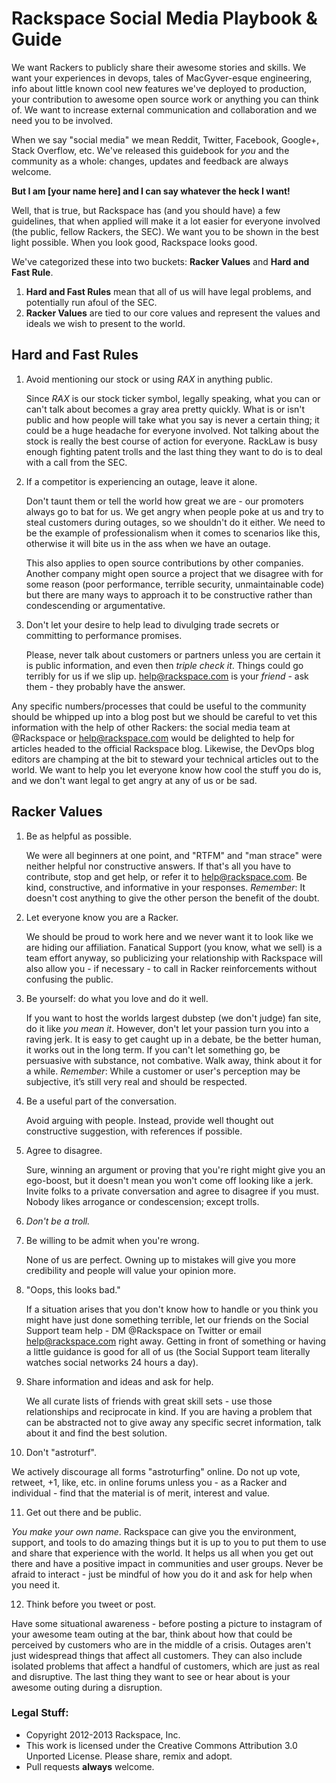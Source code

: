 # Rackspace Social Media Playbook & Guide

We want Rackers to publicly share their awesome stories and skills. We want your experiences in devops, tales of MacGyver-esque engineering, info about little known cool new features we've deployed to production, your contribution to awesome open source work or anything you can think of. We want to increase external communication and collaboration and we need you to be involved.

When we say "social media" we mean Reddit, Twitter, Facebook, Google+, Stack Overflow, etc. We've released this guidebook for *you* and the community as a whole: changes, updates and feedback are always welcome.

**But I am [your name here] and I can say whatever the heck I want!**

Well, that is true, but Rackspace has (and you should have) a few guidelines, that when applied will make it a lot easier for everyone involved (the public, fellow Rackers, the SEC). We want you to be shown in the best light possible. When you look good, Rackspace looks good.

We've categorized these into two buckets: **Racker Values** and **Hard and Fast Rule**.

1. **Hard and Fast Rules** mean that all of us will have legal problems, and potentially run afoul of the SEC.
2. **Racker Values** are tied to our core values and represent the values and ideals we wish to present to the world.


## Hard and Fast Rules

1. Avoid mentioning our stock or using *RAX* in anything public.
   
   Since *RAX* is our stock ticker symbol, legally speaking, what you can or can't talk about becomes a gray area pretty quickly. What is or isn't public and how people will take what you say is never a certain thing; it could be a huge headache for everyone involved. Not talking about the stock is really the best course of action for everyone. RackLaw is busy enough fighting patent trolls and the last thing they want to do is to deal with a call from the SEC.

2. If a competitor is experiencing an outage, leave it alone.
   
   Don't taunt them or tell the world how great we are - our promoters always go to bat for us. We get angry when people poke at us and try to steal customers during outages, so we shouldn't do it either. We need to be the example of professionalism when it comes to scenarios like this, otherwise it will bite us in the ass when we have an outage.
    
   This also applies to open source contributions by other companies.  Another company might open source a project that we disagree with for some reason (poor performance, terrible security, unmaintainable code) but there are many ways to approach it to be constructive rather than condescending or argumentative.

3.  Don't let your desire to help lead to divulging trade secrets or committing to performance promises.
    
    Please, never talk about customers or partners unless you are certain it is public information, and even then *triple check it*. Things could go terribly for us if we slip up. help@rackspace.com is your *friend* - ask them - they probably have the answer.

   Any specific numbers/processes that could be useful to the community should be whipped up into a blog post but we should be careful to vet this information with the help of other Rackers: the social media team at @Rackspace or help@rackspace.com would be delighted to help for articles headed to the official Rackspace blog. Likewise, the DevOps blog editors are champing at the bit to steward your technical articles out to the world. We want to help you let everyone know how cool the stuff you do is, and we don't want legal to get angry at any of us or be sad.

## Racker Values

1. Be as helpful as possible.

   We were all beginners at one point, and "RTFM" and "man strace" were neither helpful nor constructive answers. If that's all you have to contribute, stop and get help, or refer it to help@rackspace.com. Be kind, constructive, and informative in your responses. *Remember*: It doesn't cost anything to give the other person the benefit of the doubt.

2. Let everyone know you are a Racker. 

   We should be proud to work here and we never want it to look like we are hiding our affiliation. Fanatical Support (you know, what we sell) is a team effort anyway, so publicizing your relationship with Rackspace will also allow you - if necessary - to call in Racker reinforcements without confusing the public.

3. Be yourself: do what you love and do it well.

   If you want to host the worlds largest dubstep (we don't judge) fan site, do it like *you mean it*. However, don't let your passion turn you into a raving jerk. It is easy to get caught up in a debate, be the better human, it works out in the long term. If you can't let something go, be persuasive with substance, not combative. Walk away, think about it for a while. *Remember*: While a customer or user's perception may be subjective, it’s still very real and should be respected.

4. Be a useful part of the conversation.

    Avoid arguing with people. Instead, provide well thought out constructive suggestion, with references if possible.
 
    
5. Agree to disagree.

   Sure, winning an argument or proving that you're right might give you an ego-boost, but it doesn't mean you won't come off looking like a jerk. Invite folks to a private conversation and agree to disagree if you must. Nobody likes arrogance or condescension; except trolls. 

6. *Don't be a troll.*

7. Be willing to be admit when you're wrong.

   None of us are perfect. Owning up to mistakes will give you more credibility and people will value your opinion more.

8. "Oops, this looks bad."

   If a situation arises that you don't know how to handle or you think you might have just done something terrible, let our friends on the Social Support team help - DM @Rackspace on Twitter or email help@rackspace.com right away. Getting in front of something or having a little guidance is good for all of us (the Social Support team literally watches social networks 24 hours a day).

9. Share information and ideas and ask for help.

   We all curate lists of friends with great skill sets - use those relationships and reciprocate in kind. If you are having a problem that can be abstracted not to give away any specific secret information, talk about it and find the best solution.

10. Don't "astroturf".

   We actively discourage all forms "astroturfing" online. Do not up vote, retweet, +1, like, etc. in online forums unless you - as a Racker and individual - find that the material is of merit, interest and value.

11. Get out there and be public.

   *You make your own name*. Rackspace can give you the environment, support, and tools to do amazing things but it is up to you to put them to use and share that experience with the world. It helps us all when you get out there and have a positive impact in communities and user groups. Never be afraid to interact - just be mindful of how you do it and ask for help when you need it.

12. Think before you tweet or post.

   Have some situational awareness - before posting a picture to instagram of your awesome team outing at the bar, think about how that could be perceived by customers who are in the middle of a crisis. Outages aren't just widespread things that affect all customers. They can also include isolated problems that affect a handful of customers, which are just as real and disruptive. The last thing they want to see or hear about is your awesome outing during a disruption.


### Legal Stuff:

* Copyright 2012-2013 Rackspace, Inc.
* This work is licensed under the Creative Commons Attribution 3.0 Unported License. Please share, remix and adopt.
* Pull requests **always** welcome.
